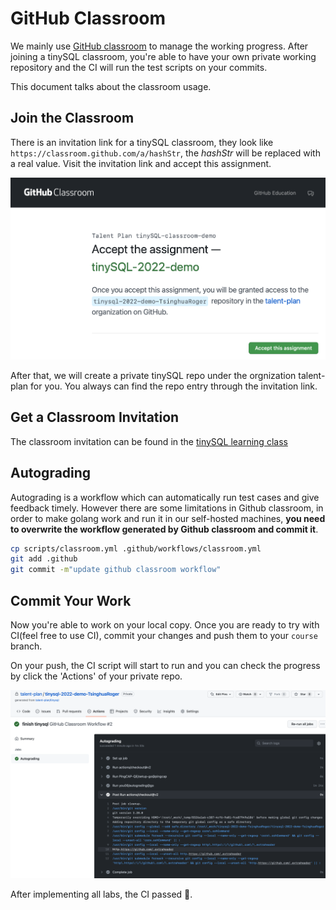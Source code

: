 # GitHub Classroom

We mainly use [GitHub classroom](https://classroom.github.com/) to manage the working progress. After joining a tinySQL classroom, you're able to have your own private working repository and the CI will run the test scripts on your commits.

This document talks about the classroom usage.

## Join the Classroom

There is an invitation link for a tinySQL classroom, they look like `https://classroom.github.com/a/hashStr`, the *hashStr* will be replaced with a real value. Visit the invitation link and accept this assignment.

![](./docs/images/accept.png)

After that, we will create a private tinySQL repo under the orgnization talent-plan for you. You always can find the repo entry through the invitation link.

## Get a Classroom Invitation

The classroom invitation can be found in the [tinySQL learning class](https://talentplan.edu.pingcap.com/catalog/info/id:234)

## Autograding

Autograding is a workflow which can automatically run test cases and give feedback timely. However there are some limitations in Github classroom, in order to make golang work and run it in our self-hosted machines, **you need to overwrite the workflow generated by Github classroom and commit it**.

```sh
cp scripts/classroom.yml .github/workflows/classroom.yml
git add .github
git commit -m"update github classroom workflow"
```

## Commit Your Work

Now you're able to work on your local copy. Once you are ready to try with CI(feel free to use CI), commit your changes and push them to your `course` branch.

On your push, the CI script will start to run and you can check the progress by click the 'Actions' of your private repo.



![](./docs/images/actions.png)


After implementing all labs, the CI passed 🚀.

